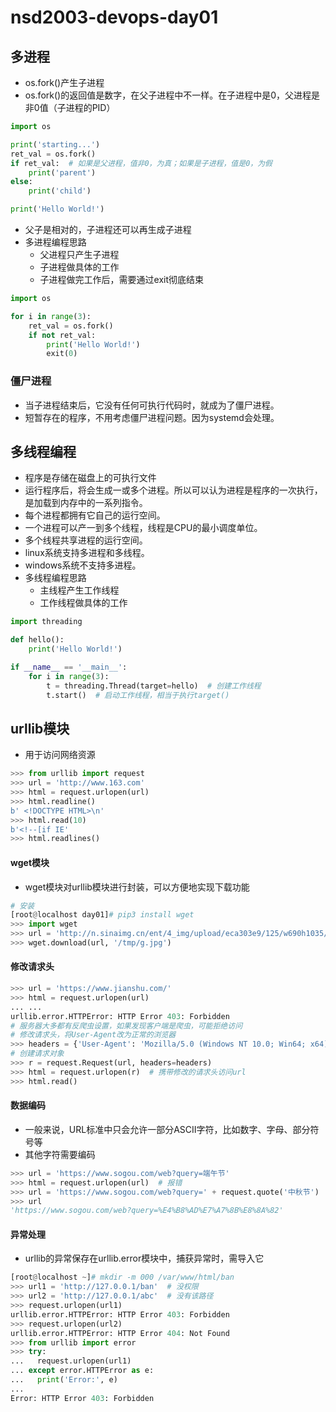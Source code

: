 # nsd2003-devops-day01

## 多进程

- os.fork()产生子进程
- os.fork()的返回值是数字，在父子进程中不一样。在子进程中是0，父进程是非0值（子进程的PID）

```python
import os

print('starting...')
ret_val = os.fork()
if ret_val:  # 如果是父进程，值非0，为真；如果是子进程，值是0，为假
    print('parent')
else:
    print('child')

print('Hello World!')
```

- 父子是相对的，子进程还可以再生成子进程
- 多进程编程思路
  - 父进程只产生子进程
  - 子进程做具体的工作
  - 子进程做完工作后，需要通过exit彻底结束

```python
import os

for i in range(3):
    ret_val = os.fork()
    if not ret_val:
        print('Hello World!')
        exit(0)
```

### 僵尸进程

- 当子进程结束后，它没有任何可执行代码时，就成为了僵尸进程。
- 短暂存在的程序，不用考虑僵尸进程问题。因为systemd会处理。

## 多线程编程

- 程序是存储在磁盘上的可执行文件
- 运行程序后，将会生成一或多个进程。所以可以认为进程是程序的一次执行，是加载到内存中的一系列指令。
- 每个进程都拥有它自己的运行空间。
- 一个进程可以产一到多个线程，线程是CPU的最小调度单位。
- 多个线程共享进程的运行空间。
- linux系统支持多进程和多线程。
- windows系统不支持多进程。
- 多线程编程思路
  - 主线程产生工作线程
  - 工作线程做具体的工作

```python
import threading

def hello():
    print('Hello World!')

if __name__ == '__main__':
    for i in range(3):
        t = threading.Thread(target=hello)  # 创建工作线程
        t.start()  # 启动工作线程，相当于执行target()
```

## urllib模块

- 用于访问网络资源

```python
>>> from urllib import request
>>> url = 'http://www.163.com'
>>> html = request.urlopen(url)
>>> html.readline()
b' <!DOCTYPE HTML>\n'
>>> html.read(10)
b'<!--[if IE'
>>> html.readlines()
```

#### wget模块

- wget模块对urllib模块进行封装，可以方便地实现下载功能

```python
# 安装
[root@localhost day01]# pip3 install wget
>>> import wget
>>> url = 'http://n.sinaimg.cn/ent/4_img/upload/eca303e9/125/w690h1035/20200724/2843-iwtqvyk9763395.jpg'
>>> wget.download(url, '/tmp/g.jpg')
```

#### 修改请求头

```python
>>> url = 'https://www.jianshu.com/'
>>> html = request.urlopen(url)
... ...
urllib.error.HTTPError: HTTP Error 403: Forbidden
# 服务器大多都有反爬虫设置，如果发现客户端是爬虫，可能拒绝访问
# 修改请求头，将User-Agent改为正常的浏览器
>>> headers = {'User-Agent': 'Mozilla/5.0 (Windows NT 10.0; Win64; x64) AppleWebKit/537.36 (KHTML, like Gecko) Chrome/84.0.4147.89 Safari/537.36'}
# 创建请求对象
>>> r = request.Request(url, headers=headers)
>>> html = request.urlopen(r)  # 携带修改的请求头访问url
>>> html.read()
```

#### 数据编码

- 一般来说，URL标准中只会允许一部分ASCII字符，比如数字、字母、部分符号等
- 其他字符需要编码

```python
>>> url = 'https://www.sogou.com/web?query=端午节'
>>> html = request.urlopen(url)  # 报错
>>> url = 'https://www.sogou.com/web?query=' + request.quote('中秋节')
>>> url
'https://www.sogou.com/web?query=%E4%B8%AD%E7%A7%8B%E8%8A%82'
```

#### 异常处理

- urllib的异常保存在urllib.error模块中，捕获异常时，需导入它

```python
[root@localhost ~]# mkdir -m 000 /var/www/html/ban
>>> url1 = 'http://127.0.0.1/ban'  # 没权限
>>> url2 = 'http://127.0.0.1/abc'  # 没有该路径
>>> request.urlopen(url1)
urllib.error.HTTPError: HTTP Error 403: Forbidden
>>> request.urlopen(url2)
urllib.error.HTTPError: HTTP Error 404: Not Found
>>> from urllib import error
>>> try:
...   request.urlopen(url1)
... except error.HTTPError as e:
...   print('Error:', e)
... 
Error: HTTP Error 403: Forbidden
```

